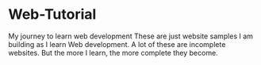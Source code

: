 # Web-Tutorial
My journey to learn web development
These are just website samples I am building as I learn Web development. A lot of these are incomplete websites. But the more I learn, the more complete they become.

